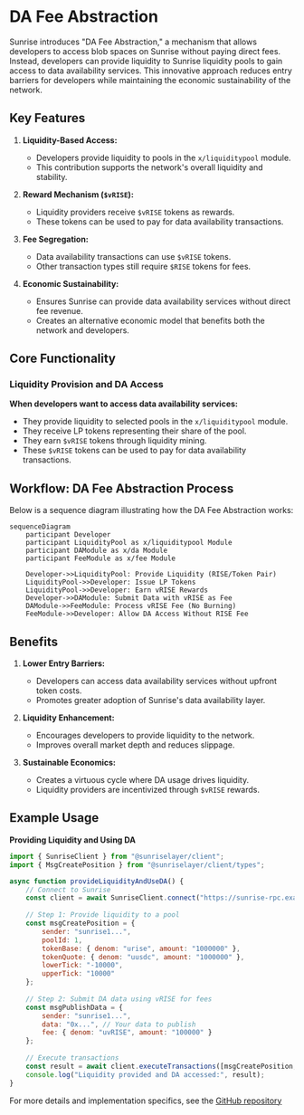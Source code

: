 # DA Fee Abstraction

Sunrise introduces "DA Fee Abstraction," a mechanism that allows developers to access blob spaces on Sunrise without paying direct fees. Instead, developers can provide liquidity to Sunrise liquidity pools to gain access to data availability services. This innovative approach reduces entry barriers for developers while maintaining the economic sustainability of the network.

## Key Features

1. **Liquidity-Based Access:**

   - Developers provide liquidity to pools in the `x/liquiditypool` module.
   - This contribution supports the network's overall liquidity and stability.


2. **Reward Mechanism (`$vRISE`):**

   - Liquidity providers receive `$vRISE` tokens as rewards.
   - These tokens can be used to pay for data availability transactions.


3. **Fee Segregation:**

   - Data availability transactions can use `$vRISE` tokens.
   - Other transaction types still require `$RISE` tokens for fees.


4. **Economic Sustainability:**

   - Ensures Sunrise can provide data availability services without direct fee revenue.
   - Creates an alternative economic model that benefits both the network and developers.

## Core Functionality

### Liquidity Provision and DA Access

**When developers want to access data availability services:**

- They provide liquidity to selected pools in the `x/liquiditypool` module.
- They receive LP tokens representing their share of the pool.
- They earn `$vRISE` tokens through liquidity mining.
- These `$vRISE` tokens can be used to pay for data availability transactions.

## Workflow: DA Fee Abstraction Process

Below is a sequence diagram illustrating how the DA Fee Abstraction works:

```mermaid
sequenceDiagram
    participant Developer
    participant LiquidityPool as x/liquiditypool Module
    participant DAModule as x/da Module
    participant FeeModule as x/fee Module

    Developer->>LiquidityPool: Provide Liquidity (RISE/Token Pair)
    LiquidityPool->>Developer: Issue LP Tokens
    LiquidityPool->>Developer: Earn vRISE Rewards
    Developer->>DAModule: Submit Data with vRISE as Fee
    DAModule->>FeeModule: Process vRISE Fee (No Burning)
    FeeModule->>Developer: Allow DA Access Without RISE Fee
```

## Benefits

1. **Lower Entry Barriers:**

   - Developers can access data availability services without upfront token costs.
   - Promotes greater adoption of Sunrise's data availability layer.


2. **Liquidity Enhancement:**

   - Encourages developers to provide liquidity to the network.
   - Improves overall market depth and reduces slippage.


3. **Sustainable Economics:**

   - Creates a virtuous cycle where DA usage drives liquidity.
   - Liquidity providers are incentivized through `$vRISE` rewards.

## Example Usage

**Providing Liquidity and Using DA**

```javascript
import { SunriseClient } from "@sunriselayer/client";
import { MsgCreatePosition } from "@sunriselayer/client/types";

async function provideLiquidityAndUseDA() {
    // Connect to Sunrise
    const client = await SunriseClient.connect("https://sunrise-rpc.example.com");
    
    // Step 1: Provide liquidity to a pool
    const msgCreatePosition = {
        sender: "sunrise1...",
        poolId: 1,
        tokenBase: { denom: "urise", amount: "1000000" },
        tokenQuote: { denom: "uusdc", amount: "1000000" },
        lowerTick: "-10000",
        upperTick: "10000"
    };
    
    // Step 2: Submit DA data using vRISE for fees
    const msgPublishData = {
        sender: "sunrise1...",
        data: "0x...", // Your data to publish
        fee: { denom: "uvRISE", amount: "100000" }
    };
    
    // Execute transactions
    const result = await client.executeTransactions([msgCreatePosition, msgPublishData]);
    console.log("Liquidity provided and DA accessed:", result);
}
```

For more details and implementation specifics, see the [GitHub repository](https://github.com/sunriselayer/sunrise/tree/liquidstaking/x/liquiditypool)

